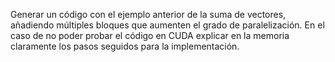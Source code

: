 Generar un código con el ejemplo anterior de la suma de vectores, añadiendo múltiples bloques que aumenten el grado de paralelización. En el caso de no poder probar el código en CUDA explicar en la memoria claramente los pasos seguidos para la implementación.
